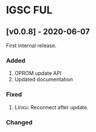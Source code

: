 # IGSC FUL

## [v0.0.8] - 2020-06-07

First internal release.

### Added

1. OPROM update API
2. Updated documentation

### Fixed

1. Linxu: Reconnect after update.

### Changed
